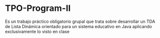 # TPO-Program-II
Es un trabajo práctico obligatorio grupal que trata sobre desarrollar un TDA de Lista Dinámica orientado para un sistema educativo en Java aplicando exclusivamente lo visto en clase
